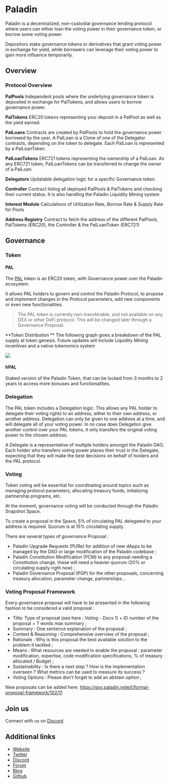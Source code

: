 # Paladin

Paladin is a decentralized, non-custodial governance lending protocol where users can either loan the voting power in their governance token, or borrow some voting power. 

Depositors stake governance tokens or derivatives that grant voting power in exchange for yield, while borrowers can leverage their voting power to gain more influence temporarily. 

## Overview

### Protocol Overview

**PalPools**
Independent pools where the underlying governance token is deposited in exchange for PalTokens, and allows users to borrow governance power.

**PalTokens**
ERC20 tokens representing your deposit in a PalPool as well as the yield earned.

**PalLoans**
Contracts are created by PalPools to hold the governance power borrowed by the user. A PalLoan is a Clone of one of the Delegator contracts, depending on the token to delegate. Each PalLoan is represented by a PalLoanToken.

**PalLoanTokens**
ERC721 tokens representing the ownership of a PalLoan. As any ERC721 token, PalLoanTokens can be transferred to change the owner of a PalLoan.

**Delegators**
Updatable delegation logic for a specific Governance token.

**Controller**
Contract listing all deployed PalPools & PalTokens and checking their current status. It is also handling the Paladin Liquidity Mining system

**Interest Module**
Calculations of Utilization Rate, Borrow Rate & Supply Rate for Pools

**Address Registry**
Contract to fetch the address of the different PalPools, PalTokens (ERC20), the Controller & the PalLoanToken (ERC721)
## Governance
### Token
#### PAL
The [PAL](https://etherscan.io/token/0xab846fb6c81370327e784ae7cbb6d6a6af6ff4bf) token is an ERC20 token, with Governance power over the Paladin ecosystem.

It allows PAL holders to govern and control the Paladin Protocol, to propose and implement changes in the Protocol parameters, add new components or even new functionalities.

> The PAL token is currently non-transferable, and not available on any DEX or other DeFi protocol. This will be changed later through a Governance Proposal.

**Token Distribution **
The following graph gives a breakdown of the PAL supply at token genesis. Future updates will include Liquidity Mining incentives and a native tokenomics system

![](https://i.imgur.com/wHYBOtT.png)

#### hPAL
Staked version of the Paladin Token, that can be locked from 3 months to 2 years to access more bonuses and functionalities.

### Delegation

The PAL token includes a Delegation logic. This allows any PAL holder to delegate their voting rights to an address, either to their own address, or another address.
Delegation can only be given to one address at a time, and will delegate all of your voting power. In no case does Delegation give another control over your PAL tokens, it only transfers the original voting power to the chosen address.

A Delegate is a representative of multiple holders amongst the Paladin DAO. Each holder who transfers voting power places their trust in the Delegate, expecting that they will make the best decisions on behalf of holders and the PAL protocol.

### Voting

Token voting will be essential for coordinating around topics such as managing protocol parameters, allocating treasury funds, initializing partnership programs, etc. 

At the moment, governance voting will be conducted through the Paladin Snapshot Space.

To create a proposal in the Space, 5% of circulating PAL delegated to your address is required. Quorum is at 15% circulating supply.  

There are several types of governance Proposal : 
* Paladin Upgrade Requests (PURe) for addition of new dApps to be managed by the DAO or large modification of the Paladin codebase ; 
* Paladin Constitution Modification (PCM) to any proposal needing a Constitution change, these will need a heavier quorum (20% or circulating supply right now) ;
* Paladin Governance Proposal (PGP) for the other proposals, concerning treasury allocation, parameter change, partnerships...

### Voting Proposal Framework
Every governance proposal will have to be presented in the following fashion to be considered a valid proposal : 

- Title: Type of proposal (see here : Voting - Docs 1) + ID number of the proposal + 7 words max summary ;
- Summary : One sentence explanation of the proposal ;
- Context & Reasoning : Comprehensive overview of the proposal ;
- Rationale : Why is this proposal the best available solution to the problem it tackled ;
- Means : What resources are needed to enable the proposal : parameter modification, expertise, code modification specifications, % of treasury allocated / Budget ;
- Sustainability : Is there a next step ? How is the implementation overseen ? What metrics can be used to measure its success ?
- Voting Options : Please don’t forget to add an abstain option ;

New proposals can be added here: https://gov.paladin.vote/t/formal-proposal-framework/102/11

## Join us

Connect with us on [Discord](https://discord.gg/SpQ7hgzmEP)

## Additional links
* [Website](https://www.paladin.vote/)
* [Twitter](https://twitter.com/Paladin_vote)
* [Discord](https://discord.com/invite/gxda4HgYXy)
* [Forum](https://gov.paladin.vote/)
* [Blog](https://medium.com/paladin-protocol)
* [Github](https://github.com/PaladinFinance)